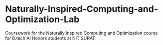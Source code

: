 # Naturally-Inspired-Computing-and-Optimization-Lab
Coursework for the Naturally Inspired Computing and Optimization course for B.tech AI Honors students at NIT SURAT
